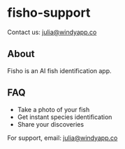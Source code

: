 # fisho-support

Contact us: julia@windyapp.co

## About
Fisho is an AI fish identification app.

## FAQ
- Take a photo of your fish
- Get instant species identification
- Share your discoveries

For support, email: julia@windyapp.co
